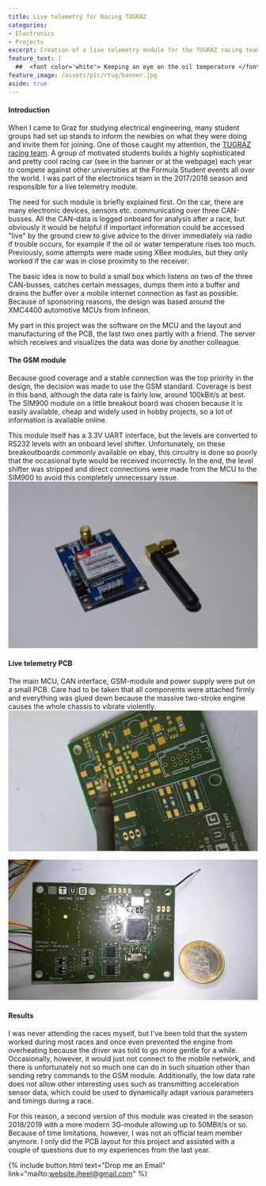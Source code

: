 ```yaml
---
title: Live telemetry for Racing TUGRAZ
categories:
- Electronics
- Projects
excerpt: Creation of a live telemetry module for the TUGRAZ racing team car.
feature_text: |
  ##  <font color='white'> Keeping an eye on the oil temperature </font>
feature_image: /assets/pic/rtug/banner.jpg
aside: true
---
```

#### Introduction
When I came to Graz for studying electrical engineering, many student groups had set up stands to inform the newbies on what they were doing and invite them for joining. One of those caught my attention, the [TUGRAZ racing team](https://racing.tugraz.at/). A group of motivated students builds a highly sophisticated and pretty cool racing car (see in the banner or at the webpage) each year to compete against other universities at the Formula Student events all over the world. I was part of the electronics team in the 2017/2018 season and responsible for a live telemetry module.

The need for such module is briefly explained first. On the car, there are many electronic devices, sensors etc. communicating over three CAN-busses. All the CAN-data is logged onboard for analysis after a race, but obviously it would be helpful if important information could be accessed "live" by the ground crew to give advice to the driver immediately via radio if trouble occurs, for example if the oil or water temperature rises too much. Previously, some attempts were made using XBee modules, but they only worked if the car was in close proximity to the receiver.

The basic idea is now to build a small box which listens on two of the three CAN-busses, catches certain messages, dumps them into a buffer and drains the buffer over a mobile internet connection as fast as possible. Because of sponsoring reasons, the design was based around the XMC4400 automotive MCUs from Infineon.

My part in this project was the software on the MCU and the layout and manufacturing of the PCB, the last two ones partly with a friend. The server which receives and visualizes the data was done by another colleague.

#### The GSM module
Because good coverage and a stable connection was the top priority in the design, the decision was made to use the GSM standard. Coverage is best in this band, although the data rate is fairly low, around 100kBit/s at best. The SIM900 module on a little breakout board was chosen because it is easily available, cheap and widely used in hobby projects, so a lot of information is available online.

This module itself has a 3.3V UART interface, but the levels are converted to RS232 levels with an onboard level shifter. Unfortunately, on these breakoutboards commonly available on ebay, this circuitry is done so poorly that the occasional byte would be received incorrectly. In the end, the level shifter was stripped and direct connections were made from the MCU to the SIM900 to avoid this completely unnecessary issue.
![SIM900 GSM module](/assets/pic/rtug/module.jpg)

#### Live telemetry PCB
The main MCU, CAN interface, GSM-module and power supply were put on a small PCB. Care had to be taken that all components were attached firmly and everything was glued down because the massive two-stroke engine causes the whole chassis to vibrate violently.
![Live telemetry PCB ready to solder](/assets/pic/rtug/board.jpg)

![Live telemetry module assembled](/assets/pic/rtug/livetel.jpg)

#### Results
I was never attending the races myself, but I've been told that the system worked during most races and once even prevented the engine from overheating because the driver was told to go more gentle for a while. Occasionally, however, it would just not connect to the mobile network, and there is unfortunately not so much one can do in such situation other than sending retry commands to the GSM module. Additionally, the low data rate does not allow other interesting uses such as transmitting acceleration sensor data, which could be used to dynamically adapt various parameters and timings during a race.

For this reason, a second version of this module was created in the season 2018/2019 with a more modern 3G-module allowing up to 50MBit/s or so. Because of time limitations, however, I was not an official team member anymore. I only did the PCB layout for this project and assisted with a couple of questions due to my experiences from the last year.

{% include button.html text="Drop me an Email" link="mailto:website.jheel@gmail.com" %}

<!-- more -->
